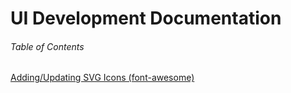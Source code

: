 # UI Development Documentation


###### Table of Contents

[Adding/Updating SVG Icons (font-awesome)](https://github.com/PATRIC3/p3_web/docs/adding-icons.md)

